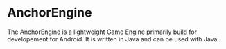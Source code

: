 # AnchorEngine
The AnchorEngine is a lightweight Game Engine primarily build for developement for Android.
It is written in Java and can be used with Java.
